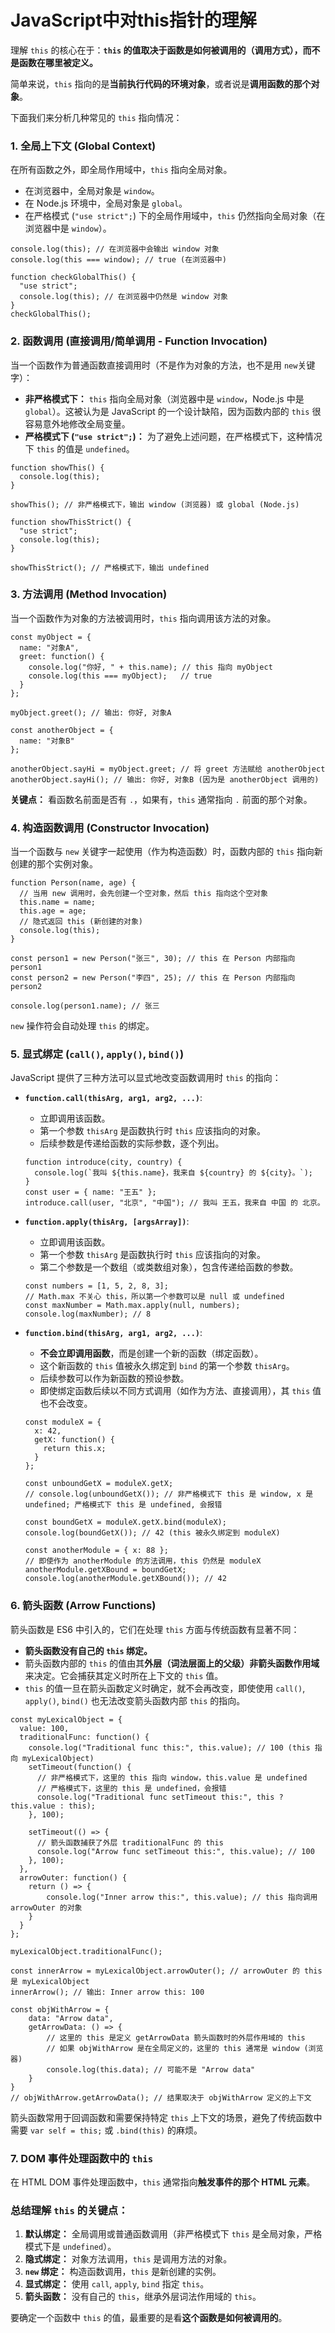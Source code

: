 # JavaScript中对this指针的理解

理解 `this` 的核心在于：**`this` 的值取决于函数是如何被调用的（调用方式），而不是函数在哪里被定义。**

简单来说，`this` 指向的是**当前执行代码的环境对象**，或者说是**调用函数的那个对象**。

下面我们来分析几种常见的 `this` 指向情况：

### 1. 全局上下文 (Global Context)

在所有函数之外，即全局作用域中，`this` 指向全局对象。

- 在浏览器中，全局对象是 `window`。
- 在 Node.js 环境中，全局对象是 `global`。
- 在严格模式 (`"use strict";`) 下的全局作用域中，`this` 仍然指向全局对象（在浏览器中是 `window`）。

```JS
console.log(this); // 在浏览器中会输出 window 对象
console.log(this === window); // true (在浏览器中)

function checkGlobalThis() {
  "use strict";
  console.log(this); // 在浏览器中仍然是 window 对象
}
checkGlobalThis();
```

### 2. 函数调用 (直接调用/简单调用 - Function Invocation)

当一个函数作为普通函数直接调用时（不是作为对象的方法，也不是用 `new`关键字）：

- **非严格模式下：** `this` 指向全局对象（浏览器中是 `window`，Node.js 中是 `global`）。这被认为是 JavaScript 的一个设计缺陷，因为函数内部的 `this` 很容易意外地修改全局变量。
- **严格模式下 (`"use strict";`)：** 为了避免上述问题，在严格模式下，这种情况下 `this` 的值是 `undefined`。

```JS
function showThis() {
  console.log(this);
}

showThis(); // 非严格模式下，输出 window (浏览器) 或 global (Node.js)

function showThisStrict() {
  "use strict";
  console.log(this);
}

showThisStrict(); // 严格模式下，输出 undefined
```

### 3. 方法调用 (Method Invocation)

当一个函数作为对象的方法被调用时，`this` 指向调用该方法的对象。

```JS
const myObject = {
  name: "对象A",
  greet: function() {
    console.log("你好, " + this.name); // this 指向 myObject
    console.log(this === myObject);   // true
  }
};

myObject.greet(); // 输出: 你好, 对象A

const anotherObject = {
  name: "对象B"
};

anotherObject.sayHi = myObject.greet; // 将 greet 方法赋给 anotherObject
anotherObject.sayHi(); // 输出: 你好, 对象B (因为是 anotherObject 调用的)
```

**关键点：** 看函数名前面是否有 `.`，如果有，`this` 通常指向 `.` 前面的那个对象。

### 4. 构造函数调用 (Constructor Invocation)

当一个函数与 `new` 关键字一起使用（作为构造函数）时，函数内部的 `this` 指向新创建的那个实例对象。

```JS
function Person(name, age) {
  // 当用 new 调用时，会先创建一个空对象，然后 this 指向这个空对象
  this.name = name;
  this.age = age;
  // 隐式返回 this (新创建的对象)
  console.log(this);
}

const person1 = new Person("张三", 30); // this 在 Person 内部指向 person1
const person2 = new Person("李四", 25); // this 在 Person 内部指向 person2

console.log(person1.name); // 张三
```

`new` 操作符会自动处理 `this` 的绑定。

### 5. 显式绑定 (`call()`, `apply()`, `bind()`)

JavaScript 提供了三种方法可以显式地改变函数调用时 `this` 的指向：

- **`function.call(thisArg, arg1, arg2, ...)`**:

  - 立即调用该函数。
  - 第一个参数 `thisArg` 是函数执行时 `this` 应该指向的对象。
  - 后续参数是传递给函数的实际参数，逐个列出。

  ```JS
  function introduce(city, country) {
    console.log(`我叫 ${this.name}，我来自 ${country} 的 ${city}。`);
  }
  const user = { name: "王五" };
  introduce.call(user, "北京", "中国"); // 我叫 王五，我来自 中国 的 北京。
  ```
  
- **`function.apply(thisArg, [argsArray])`**:

  - 立即调用该函数。
  - 第一个参数 `thisArg` 是函数执行时 `this` 应该指向的对象。
  - 第二个参数是一个数组（或类数组对象），包含传递给函数的参数。

  ```JS
  const numbers = [1, 5, 2, 8, 3];
  // Math.max 不关心 this，所以第一个参数可以是 null 或 undefined
  const maxNumber = Math.max.apply(null, numbers);
  console.log(maxNumber); // 8
  ```
  
- **`function.bind(thisArg, arg1, arg2, ...)`**:

  - **不会立即调用函数**，而是创建一个新的函数（绑定函数）。
  - 这个新函数的 `this` 值被永久绑定到 `bind` 的第一个参数 `thisArg`。
  - 后续参数可以作为新函数的预设参数。
  - 即使绑定函数后续以不同方式调用（如作为方法、直接调用），其 `this` 值也不会改变。

  ```JS
  const moduleX = {
    x: 42,
    getX: function() {
      return this.x;
    }
  };
  
  const unboundGetX = moduleX.getX;
  // console.log(unboundGetX()); // 非严格模式下 this 是 window, x 是 undefined; 严格模式下 this 是 undefined, 会报错
  
  const boundGetX = moduleX.getX.bind(moduleX);
  console.log(boundGetX()); // 42 (this 被永久绑定到 moduleX)
  
  const anotherModule = { x: 88 };
  // 即使作为 anotherModule 的方法调用，this 仍然是 moduleX
  anotherModule.getXBound = boundGetX;
  console.log(anotherModule.getXBound()); // 42
  ```

### 6. 箭头函数 (Arrow Functions)

箭头函数是 ES6 中引入的，它们在处理 `this` 方面与传统函数有显著不同：

- **箭头函数没有自己的 `this` 绑定。**
- 箭头函数内部的 `this` 的值由其**外层（词法层面上的父级）非箭头函数作用域**来决定。它会捕获其定义时所在上下文的 `this` 值。
- `this` 的值一旦在箭头函数定义时确定，就不会再改变，即使使用 `call()`, `apply()`, `bind()` 也无法改变箭头函数内部 `this` 的指向。

```JS
const myLexicalObject = {
  value: 100,
  traditionalFunc: function() {
    console.log("Traditional func this:", this.value); // 100 (this 指向 myLexicalObject)
    setTimeout(function() {
      // 非严格模式下，这里的 this 指向 window，this.value 是 undefined
      // 严格模式下，这里的 this 是 undefined，会报错
      console.log("Traditional func setTimeout this:", this ? this.value : this);
    }, 100);

    setTimeout(() => {
      // 箭头函数捕获了外层 traditionalFunc 的 this
      console.log("Arrow func setTimeout this:", this.value); // 100
    }, 100);
  },
  arrowOuter: function() {
    return () => {
        console.log("Inner arrow this:", this.value); // this 指向调用 arrowOuter 的对象
    }
  }
};

myLexicalObject.traditionalFunc();

const innerArrow = myLexicalObject.arrowOuter(); // arrowOuter 的 this 是 myLexicalObject
innerArrow(); // 输出: Inner arrow this: 100

const objWithArrow = {
    data: "Arrow data",
    getArrowData: () => {
        // 这里的 this 是定义 getArrowData 箭头函数时的外层作用域的 this
        // 如果 objWithArrow 是在全局定义的，这里的 this 通常是 window (浏览器)
        console.log(this.data); // 可能不是 "Arrow data"
    }
}
// objWithArrow.getArrowData(); // 结果取决于 objWithArrow 定义的上下文
```

箭头函数常用于回调函数和需要保持特定 `this` 上下文的场景，避免了传统函数中需要 `var self = this;` 或 `.bind(this)` 的麻烦。

### 7. DOM 事件处理函数中的 `this`

在 HTML DOM 事件处理函数中，`this` 通常指向**触发事件的那个 HTML 元素**。

### 总结理解 `this` 的关键点：

1. **默认绑定：** 全局调用或普通函数调用（非严格模式下 `this` 是全局对象，严格模式下是 `undefined`）。
2. **隐式绑定：** 对象方法调用，`this` 是调用方法的对象。
3. **`new` 绑定：** 构造函数调用，`this` 是新创建的实例。
4. **显式绑定：** 使用 `call`, `apply`, `bind` 指定 `this`。
5. **箭头函数：** 没有自己的 `this`，继承外层词法作用域的 `this`。

要确定一个函数中 `this` 的值，最重要的是看**这个函数是如何被调用的**。